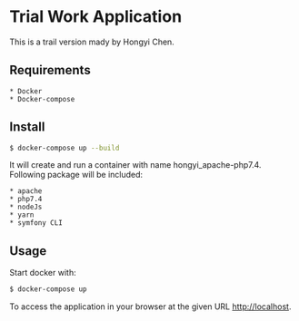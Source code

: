 Trial Work Application
================================
This is a trail version mady by Hongyi Chen. 

Requirements
------------
    * Docker 
    * Docker-compose


Install
------------

```bash
$ docker-compose up --build
```
It will create and run a container with name hongyi_apache-php7.4. Following package will be included:

    * apache
    * php7.4
    * nodeJs
    * yarn
    * symfony CLI

Usage
-----
Start docker with:
```bash
$ docker-compose up
```
To access the application in your browser at the given URL <http://localhost>. 